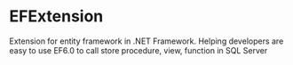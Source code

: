 # EFExtension
Extension for entity framework in .NET Framework. Helping developers are easy to use EF6.0 to call store procedure, view, function in SQL Server
